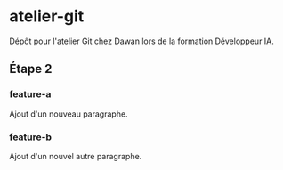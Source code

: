 # atelier-git
Dépôt pour l'atelier Git chez Dawan lors de la formation Développeur IA.

## Étape 2
### feature-a
Ajout d'un nouveau paragraphe.
### feature-b
Ajout d'un nouvel autre paragraphe.